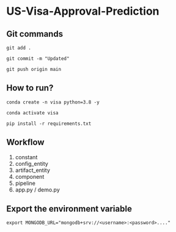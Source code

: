 # US-Visa-Approval-Prediction

## Git commands

`
git add .
`

`
git commit -m "Updated"
`

`
git push origin main
`

## How to run?

`
conda create -n visa python=3.8 -y
`

`
conda activate visa
`

`
pip install -r requirements.txt
`

## Workflow

1. constant
2. config_entity
3. artifact_entity
4. component
5. pipeline
6. app.py / demo.py


## Export the environment variable
`
export MONGODB_URL="mongodb+srv://<username>:<password>...."
`